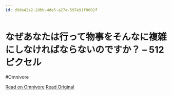```yaml
---
id: d9de42a2-18bb-4de5-a27a-597e91f8602f
---
```


# なぜあなたは行って物事をそんなに複雑にしなければならないのですか？ – 512ピクセル
#Omnivore

[Read on Omnivore](https://omnivore.app/me/512-191dd11a29c)
[Read Original](https://512pixels.net/2024/09/glowtime-thoughts-its-complicated/)



